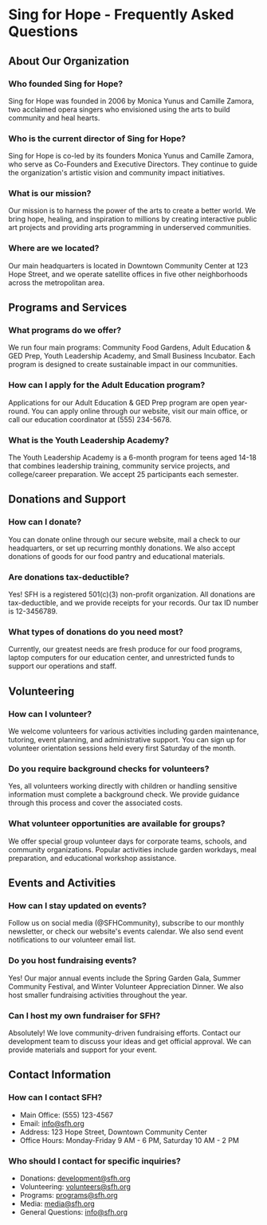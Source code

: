 # Sing for Hope - Frequently Asked Questions

## About Our Organization

### Who founded Sing for Hope?
Sing for Hope was founded in 2006 by Monica Yunus and Camille Zamora, two acclaimed opera singers who envisioned using the arts to build community and heal hearts.

### Who is the current director of Sing for Hope?
Sing for Hope is co-led by its founders Monica Yunus and Camille Zamora, who serve as Co-Founders and Executive Directors. They continue to guide the organization's artistic vision and community impact initiatives.

### What is our mission?
Our mission is to harness the power of the arts to create a better world. We bring hope, healing, and inspiration to millions by creating interactive public art projects and providing arts programming in underserved communities.

### Where are we located?
Our main headquarters is located in Downtown Community Center at 123 Hope Street, and we operate satellite offices in five other neighborhoods across the metropolitan area.

## Programs and Services

### What programs do we offer?
We run four main programs: Community Food Gardens, Adult Education & GED Prep, Youth Leadership Academy, and Small Business Incubator. Each program is designed to create sustainable impact in our communities.

### How can I apply for the Adult Education program?
Applications for our Adult Education & GED Prep program are open year-round. You can apply online through our website, visit our main office, or call our education coordinator at (555) 234-5678.

### What is the Youth Leadership Academy?
The Youth Leadership Academy is a 6-month program for teens aged 14-18 that combines leadership training, community service projects, and college/career preparation. We accept 25 participants each semester.

## Donations and Support

### How can I donate?
You can donate online through our secure website, mail a check to our headquarters, or set up recurring monthly donations. We also accept donations of goods for our food pantry and educational materials.

### Are donations tax-deductible?
Yes! SFH is a registered 501(c)(3) non-profit organization. All donations are tax-deductible, and we provide receipts for your records. Our tax ID number is 12-3456789.

### What types of donations do you need most?
Currently, our greatest needs are fresh produce for our food programs, laptop computers for our education center, and unrestricted funds to support our operations and staff.

## Volunteering

### How can I volunteer?
We welcome volunteers for various activities including garden maintenance, tutoring, event planning, and administrative support. You can sign up for volunteer orientation sessions held every first Saturday of the month.

### Do you require background checks for volunteers?
Yes, all volunteers working directly with children or handling sensitive information must complete a background check. We provide guidance through this process and cover the associated costs.

### What volunteer opportunities are available for groups?
We offer special group volunteer days for corporate teams, schools, and community organizations. Popular activities include garden workdays, meal preparation, and educational workshop assistance.

## Events and Activities

### How can I stay updated on events?
Follow us on social media (@SFHCommunity), subscribe to our monthly newsletter, or check our website's events calendar. We also send event notifications to our volunteer email list.

### Do you host fundraising events?
Yes! Our major annual events include the Spring Garden Gala, Summer Community Festival, and Winter Volunteer Appreciation Dinner. We also host smaller fundraising activities throughout the year.

### Can I host my own fundraiser for SFH?
Absolutely! We love community-driven fundraising efforts. Contact our development team to discuss your ideas and get official approval. We can provide materials and support for your event.

## Contact Information

### How can I contact SFH?
- Main Office: (555) 123-4567
- Email: info@sfh.org
- Address: 123 Hope Street, Downtown Community Center
- Office Hours: Monday-Friday 9 AM - 6 PM, Saturday 10 AM - 2 PM

### Who should I contact for specific inquiries?
- Donations: development@sfh.org
- Volunteering: volunteers@sfh.org
- Programs: programs@sfh.org
- Media: media@sfh.org
- General Questions: info@sfh.org